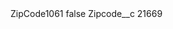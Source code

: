 <?xml version="1.0" encoding="UTF-8"?>
<CustomMetadata xmlns="http://soap.sforce.com/2006/04/metadata" xmlns:xsi="http://www.w3.org/2001/XMLSchema-instance" xmlns:xsd="http://www.w3.org/2001/XMLSchema">
    <label>ZipCode1061</label>
    <protected>false</protected>
    <values>
        <field>Zipcode__c</field>
        <value xsi:type="xsd:string">21669</value>
    </values>
</CustomMetadata>
